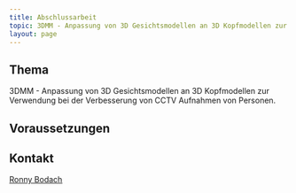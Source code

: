 ```yaml
---
title: Abschlussarbeit
topic: 3DMM - Anpassung von 3D Gesichtsmodellen an 3D Kopfmodellen zur Verwendung bei der Verbesserung von CCTV Aufnahmen von Personen
layout: page
---
```

## Thema
3DMM - Anpassung von 3D Gesichtsmodellen an 3D Kopfmodellen zur Verwendung bei der Verbesserung von CCTV Aufnahmen von Personen.

## Voraussetzungen

## Kontakt
<u><a href="{{ '/about/team/ronny-bodach/' | relative_url }}">Ronny Bodach</a></u>
